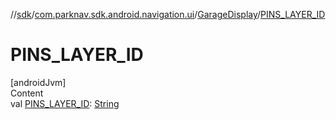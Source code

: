 //[sdk](../../../index.md)/[com.parknav.sdk.android.navigation.ui](../index.md)/[GarageDisplay](index.md)/[PINS_LAYER_ID](-p-i-n-s_-l-a-y-e-r_-i-d.md)



# PINS_LAYER_ID  
[androidJvm]  
Content  
val [PINS_LAYER_ID](-p-i-n-s_-l-a-y-e-r_-i-d.md): [String](https://developer.android.com/reference/kotlin/java/lang/String.html)  



